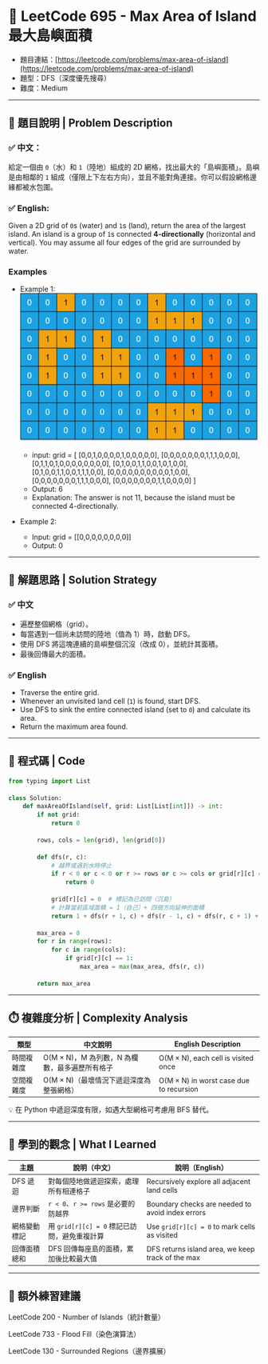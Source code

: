 # 🌊 LeetCode 695 - Max Area of Island 最大島嶼面積

- 題目連結：[https://leetcode.com/problems/max-area-of-island](https://leetcode.com/problems/max-area-of-island)
- 題型：DFS（深度優先搜尋）
- 難度：Medium

---

## 📘 題目說明 | Problem Description

### ✅ 中文：

給定一個由 `0`（水）和 `1`（陸地）組成的 2D 網格，找出最大的「島嶼面積」。島嶼是由相鄰的 `1` 組成（僅限上下左右方向），並且不能對角連接。你可以假設網格邊緣都被水包圍。

### ✅ English:

Given a 2D grid of `0`s (water) and `1`s (land), return the area of the largest island. An island is a group of `1`s connected **4-directionally** (horizontal and vertical). You may assume all four edges of the grid are surrounded by water.

### Examples
- Example 1:
![](../images/695_maxarea1-grid.jpg)
    - input: grid = [
    [0,0,1,0,0,0,0,1,0,0,0,0,0],
    [0,0,0,0,0,0,0,1,1,1,0,0,0],
    [0,1,1,0,1,0,0,0,0,0,0,0,0],
    [0,1,0,0,1,1,0,0,1,0,1,0,0],
    [0,1,0,0,1,1,0,0,1,1,1,0,0],
    [0,0,0,0,0,0,0,0,0,0,1,0,0],
    [0,0,0,0,0,0,0,1,1,1,0,0,0],
    [0,0,0,0,0,0,0,1,1,0,0,0,0]
    ]
    - Output: 6
    - Explanation: The answer is not 11, because the island must be connected 4-directionally.

- Example 2:

    - Input: grid = [[0,0,0,0,0,0,0,0]]
    - Output: 0


---

## 🧠 解題思路 | Solution Strategy

### ✅ 中文

- 遍歷整個網格（grid）。
- 每當遇到一個尚未訪問的陸地（值為 1）時，啟動 DFS。
- 使用 DFS 將這塊連續的島嶼整個沉沒（改成 0），並統計其面積。
- 最後回傳最大的面積。

### ✅ English

- Traverse the entire grid.
- Whenever an unvisited land cell (`1`) is found, start DFS.
- Use DFS to sink the entire connected island (set to `0`) and calculate its area.
- Return the maximum area found.

---

## 🔧 程式碼 | Code

```python
from typing import List

class Solution:
    def maxAreaOfIsland(self, grid: List[List[int]]) -> int:
        if not grid:
            return 0

        rows, cols = len(grid), len(grid[0])

        def dfs(r, c):
            # 越界或遇到水時停止
            if r < 0 or c < 0 or r >= rows or c >= cols or grid[r][c] == 0:
                return 0

            grid[r][c] = 0  # 標記為已訪問（沉島）
            # 計算當前區域面積 = 1（自己）+ 四個方向延伸的面積
            return 1 + dfs(r + 1, c) + dfs(r - 1, c) + dfs(r, c + 1) + dfs(r, c - 1)

        max_area = 0
        for r in range(rows):
            for c in range(cols):
                if grid[r][c] == 1:
                    max_area = max(max_area, dfs(r, c))

        return max_area
```

---

## ⏱️ 複雜度分析 | Complexity Analysis
| 類型    | 中文說明                          | English Description                     |
| ----- | ----------------------------- | --------------------------------------- |
| 時間複雜度 | O(M × N)，M 為列數，N 為欄數，最多遍歷所有格子 | O(M × N), each cell is visited once     |
| 空間複雜度 | O(M × N)（最壞情況下遞迴深度為整張網格）      | O(M × N) in worst case due to recursion |

💡 在 Python 中遞迴深度有限，如遇大型網格可考慮用 BFS 替代。

---

## 📌 學到的觀念 | What I Learned
| 主題     | 說明（中文）                          | 說明（English）                                       |
| ------ | ------------------------------- | ------------------------------------------------- |
| DFS 遞迴 | 對每個陸地做遞迴探索，處理所有相連格子             | Recursively explore all adjacent land cells       |
| 邊界判斷   | `r < 0`、`r >= rows` 是必要的防越界     | Boundary checks are needed to avoid index errors  |
| 網格變動標記 | 用 `grid[r][c] = 0` 標記已訪問，避免重複計算 | Use `grid[r][c] = 0` to mark cells as visited     |
| 回傳面積總和 | DFS 回傳每座島的面積，累加後比較最大值           | DFS returns island area, we keep track of the max |

---

## 📘 額外練習建議
LeetCode 200 - Number of Islands（統計數量）

LeetCode 733 - Flood Fill（染色演算法）

LeetCode 130 - Surrounded Regions（邊界擴展）